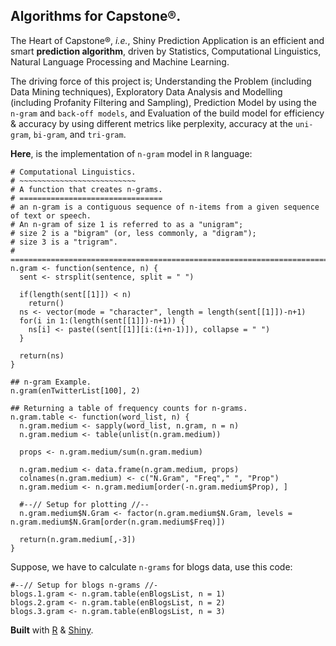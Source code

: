## Algorithms for Capstone®.
The Heart of Capstone®, <i>i.e.</i>, Shiny Prediction Application is an efficient and smart <b>prediction algorithm</b>, driven by Statistics, Computational Linguistics, Natural Language Processing and Machine Learning.

The driving force of this project is; Understanding the Problem (including Data Mining techniques), Exploratory Data Analysis and Modelling (including Profanity Filtering and Sampling), Prediction Model by using the ```n-gram``` and ```back-off models```, and Evaluation of the build model for efficiency & accuracy by using different metrics like perplexity, accuracy at the ```uni-gram```, ```bi-gram```, and ```tri-gram```.

<b>Here</b>, is the implementation of ```n-gram``` model in `R` language:

```{r}
# Computational Linguistics.
# ~~~~~~~~~~~~~~~~~~~~~~~~~~
# A function that creates n-grams.
# ================================
# an n-gram is a contiguous sequence of n-items from a given sequence of text or speech.
# An n-gram of size 1 is referred to as a "unigram";
# size 2 is a "bigram" (or, less commonly, a "digram");
# size 3 is a "trigram".
# ======================================================================================
n.gram <- function(sentence, n) {
  sent <- strsplit(sentence, split = " ")
  
  if(length(sent[[1]]) < n)
    return()
  ns <- vector(mode = "character", length = length(sent[[1]])-n+1)
  for(i in 1:(length(sent[[1]])-n+1)) {
    ns[i] <- paste((sent[[1]][i:(i+n-1)]), collapse = " ")
  }
  
  return(ns)
}

## n-gram Example.
n.gram(enTwitterList[100], 2)

## Returning a table of frequency counts for n-grams.
n.gram.table <- function(word_list, n) {
  n.gram.medium <- sapply(word_list, n.gram, n = n)
  n.gram.medium <- table(unlist(n.gram.medium))
  
  props <- n.gram.medium/sum(n.gram.medium)
  
  n.gram.medium <- data.frame(n.gram.medium, props)
  colnames(n.gram.medium) <- c("N.Gram", "Freq"," ", "Prop")
  n.gram.medium <- n.gram.medium[order(-n.gram.medium$Prop), ]
  
  #--// Setup for plotting //--
  n.gram.medium$N.Gram <- factor(n.gram.medium$N.Gram, levels = n.gram.medium$N.Gram[order(n.gram.medium$Freq)])
  
  return(n.gram.medium[,-3])
}
```

Suppose, we have to calculate ```n-grams``` for blogs data, use this code:

```{r}
#--// Setup for blogs n-grams //-
blogs.1.gram <- n.gram.table(enBlogsList, n = 1)
blogs.2.gram <- n.gram.table(enBlogsList, n = 2)
blogs.3.gram <- n.gram.table(enBlogsList, n = 3)
```

<b>Built</b> with [R](http://www.r-project.org/) & [Shiny](http://shiny.rstudio.com).
